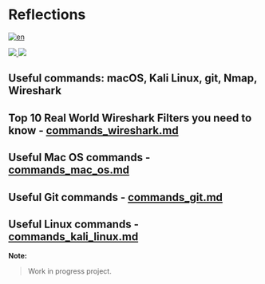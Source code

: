 # Reflections

[![en](https://img.shields.io/badge/lang-en-red.svg)](https://github.com/danian3wa/reflections/blob/master/README.md)

<a href="https://github.com/danian3wa/reflections/blob/master/LICENSE">
<img src ="https://img.shields.io/github/license/danian3wa/reflections" />
</a>
<a href="https://github.com/danian3wa/reflections/issues">
<img src ="https://img.shields.io/github/issues/danian3wa/reflections" />
</a>

## Useful commands: macOS, Kali Linux, git, Nmap, Wireshark

##  Top 10 Real World Wireshark Filters you need to know - [commands_wireshark.md](commands_wireshark.md)

##  Useful Mac OS commands - [commands_mac_os.md](commands_mac_os.md)

##  Useful Git commands - [commands_git.md](commands_git.md)

##  Useful Linux commands - [commands_kali_linux.md](commands_kali_linux.md)

**Note:**

> Work in progress project.